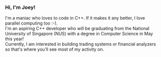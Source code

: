 ### Hi, I'm Joey!

I'm a maniac who loves to code in C++. If it makes it any better, I love parallel computing too :-).\
I'm an aspiring C++ developer who will be graduating from the National University of Singapore (NUS) with a degree in Computer Science in May this year!\
Currently, I am interested in building trading systems or financial analyzers so that's where you'll see most of my activity on.
